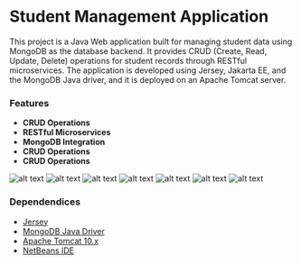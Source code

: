 <h1>Student Management Application</h1>
  
<p>This project is a Java Web application built for managing student data using MongoDB as the database backend. It provides CRUD (Create, Read, Update, Delete) operations for student records through RESTful microservices. The application is developed using Jersey, Jakarta EE, and the MongoDB Java driver, and it is deployed on an Apache Tomcat server.</p>

<h3>Features</h3>

<ul>
  <li><strong>CRUD Operations</strong></li>
  <li><strong>RESTful Microservices</strong></li>
  <li><strong>MongoDB Integration</strong></li>
  <li><strong>CRUD Operations</strong></li>
  <li><strong>CRUD Operations</strong></li>
</ul>

![alt text](https://i.imgur.com/Mwr2E9o.jpeg)
![alt text](https://i.imgur.com/NPNFLmd.jpeg)
![alt text](https://i.imgur.com/ZCAchwr.jpeg)
![alt text](https://i.imgur.com/eJj2JdO.jpeg)
![alt text](https://i.imgur.com/a88lh8a.jpeg)
![alt text](https://i.imgur.com/styimCU.jpeg)
![alt text](https://i.imgur.com/G4KEIhP.jpeg)


<h3>Dependendices</h3>

<ul>
  <li><a href="https://eclipse-ee4j.github.io/jersey/download.html">Jersey</a></li>
  <li><a href="https://mvnrepository.com/artifact/org.mongodb">MongoDB Java Driver</a></li>
  <li><a href="https://tomcat.apache.org/download-10.cgi">Apache Tomcat 10.x</a></li>
  <li><a href="https://netbeans.apache.org/front/main/download/index.html">NetBeans IDE</a></li>
</ul>
